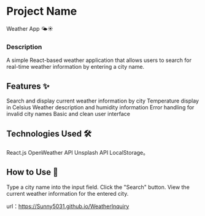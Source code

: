 # Project Name

Weather App 🌤️☀️

### Description

A simple React-based weather application that allows users to search for real-time weather information by entering a
city name.

## Features ✨

Search and display current weather information by city
Temperature display in Celsius
Weather description and humidity information
Error handling for invalid city names
Basic and clean user interface

## Technologies Used 🛠️

React.js
OpenWeather API
Unsplash API
LocalStorage。

## How to Use 🧭

Type a city name into the input field.
Click the "Search" button.
View the current weather information for the entered city.

url：https://Sunny5031.github.io/WeatherInquiry
